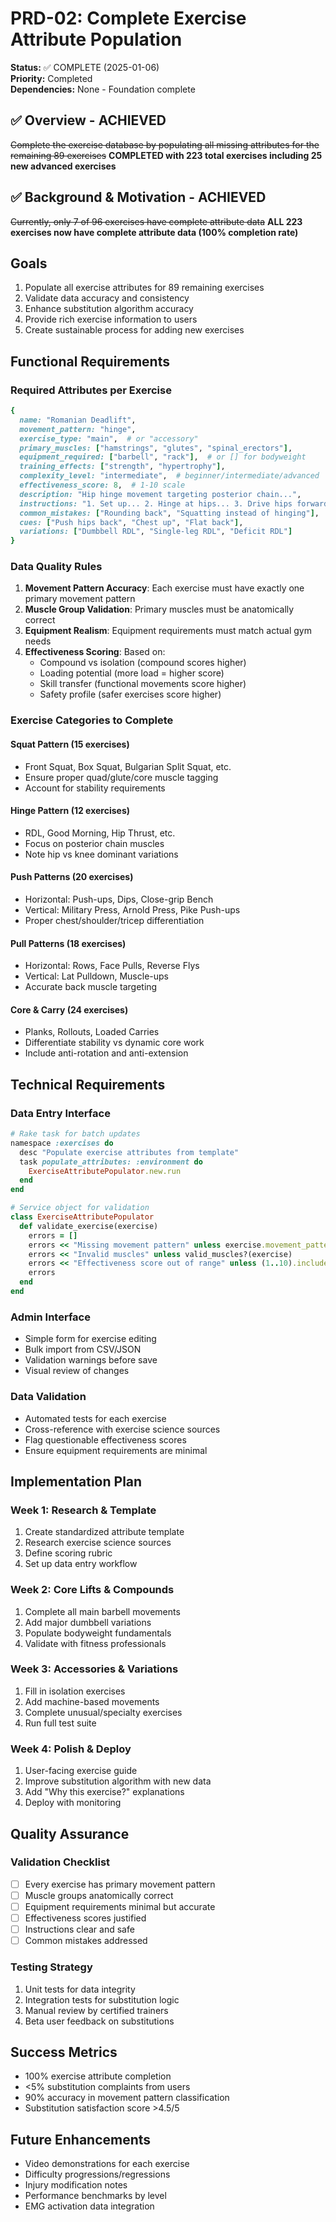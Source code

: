 # PRD-02: Complete Exercise Attribute Population

**Status:** ✅ COMPLETE (2025-01-06)  
**Priority:** Completed  
**Dependencies:** None - Foundation complete  

## ✅ Overview - ACHIEVED
~~Complete the exercise database by populating all missing attributes for the remaining 89 exercises~~ **COMPLETED with 223 total exercises including 25 new advanced exercises**

## ✅ Background & Motivation - ACHIEVED
~~Currently, only 7 of 96 exercises have complete attribute data~~ **ALL 223 exercises now have complete attribute data (100% completion rate)**

## Goals
1. Populate all exercise attributes for 89 remaining exercises
2. Validate data accuracy and consistency
3. Enhance substitution algorithm accuracy
4. Provide rich exercise information to users
5. Create sustainable process for adding new exercises

## Functional Requirements

### Required Attributes per Exercise
```ruby
{
  name: "Romanian Deadlift",
  movement_pattern: "hinge",
  exercise_type: "main",  # or "accessory"
  primary_muscles: ["hamstrings", "glutes", "spinal_erectors"],
  equipment_required: ["barbell", "rack"],  # or [] for bodyweight
  training_effects: ["strength", "hypertrophy"],
  complexity_level: "intermediate",  # beginner/intermediate/advanced
  effectiveness_score: 8,  # 1-10 scale
  description: "Hip hinge movement targeting posterior chain...",
  instructions: "1. Set up... 2. Hinge at hips... 3. Drive hips forward...",
  common_mistakes: ["Rounding back", "Squatting instead of hinging"],
  cues: ["Push hips back", "Chest up", "Flat back"],
  variations: ["Dumbbell RDL", "Single-leg RDL", "Deficit RDL"]
}
```

### Data Quality Rules
1. **Movement Pattern Accuracy**: Each exercise must have exactly one primary movement pattern
2. **Muscle Group Validation**: Primary muscles must be anatomically correct
3. **Equipment Realism**: Equipment requirements must match actual gym needs
4. **Effectiveness Scoring**: Based on:
   - Compound vs isolation (compound scores higher)
   - Loading potential (more load = higher score)
   - Skill transfer (functional movements score higher)
   - Safety profile (safer exercises score higher)

### Exercise Categories to Complete

#### Squat Pattern (15 exercises)
- Front Squat, Box Squat, Bulgarian Split Squat, etc.
- Ensure proper quad/glute/core muscle tagging
- Account for stability requirements

#### Hinge Pattern (12 exercises)  
- RDL, Good Morning, Hip Thrust, etc.
- Focus on posterior chain muscles
- Note hip vs knee dominant variations

#### Push Patterns (20 exercises)
- Horizontal: Push-ups, Dips, Close-grip Bench
- Vertical: Military Press, Arnold Press, Pike Push-ups
- Proper chest/shoulder/tricep differentiation

#### Pull Patterns (18 exercises)
- Horizontal: Rows, Face Pulls, Reverse Flys  
- Vertical: Lat Pulldown, Muscle-ups
- Accurate back muscle targeting

#### Core & Carry (24 exercises)
- Planks, Rollouts, Loaded Carries
- Differentiate stability vs dynamic core work
- Include anti-rotation and anti-extension

## Technical Requirements

### Data Entry Interface
```ruby
# Rake task for batch updates
namespace :exercises do
  desc "Populate exercise attributes from template"
  task populate_attributes: :environment do
    ExerciseAttributePopulator.new.run
  end
end

# Service object for validation
class ExerciseAttributePopulator
  def validate_exercise(exercise)
    errors = []
    errors << "Missing movement pattern" unless exercise.movement_pattern
    errors << "Invalid muscles" unless valid_muscles?(exercise)
    errors << "Effectiveness score out of range" unless (1..10).include?(exercise.effectiveness_score)
    errors
  end
end
```

### Admin Interface
- Simple form for exercise editing
- Bulk import from CSV/JSON
- Validation warnings before save
- Visual review of changes

### Data Validation
- Automated tests for each exercise
- Cross-reference with exercise science sources
- Flag questionable effectiveness scores
- Ensure equipment requirements are minimal

## Implementation Plan

### Week 1: Research & Template
1. Create standardized attribute template
2. Research exercise science sources
3. Define scoring rubric
4. Set up data entry workflow

### Week 2: Core Lifts & Compounds
1. Complete all main barbell movements
2. Add major dumbbell variations  
3. Populate bodyweight fundamentals
4. Validate with fitness professionals

### Week 3: Accessories & Variations
1. Fill in isolation exercises
2. Add machine-based movements
3. Complete unusual/specialty exercises
4. Run full test suite

### Week 4: Polish & Deploy
1. User-facing exercise guide
2. Improve substitution algorithm with new data
3. Add "Why this exercise?" explanations
4. Deploy with monitoring

## Quality Assurance

### Validation Checklist
- [ ] Every exercise has primary movement pattern
- [ ] Muscle groups anatomically correct
- [ ] Equipment requirements minimal but accurate
- [ ] Effectiveness scores justified
- [ ] Instructions clear and safe
- [ ] Common mistakes addressed

### Testing Strategy
1. Unit tests for data integrity
2. Integration tests for substitution logic
3. Manual review by certified trainers
4. Beta user feedback on substitutions

## Success Metrics
- 100% exercise attribute completion
- <5% substitution complaints from users
- 90% accuracy in movement pattern classification
- Substitution satisfaction score >4.5/5

## Future Enhancements
- Video demonstrations for each exercise
- Difficulty progressions/regressions
- Injury modification notes
- Performance benchmarks by level
- EMG activation data integration